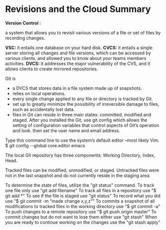# Revisions and the Cloud Summary 

**Version Control :**

 a system that allows you to revisit various versions of a file or set of files by recording changes. 

**VSC:** it entails one database on your hard disk. 
**CVCS:** it entails a single server storing all changes and file versions, which can be accessed by various clients, and allowed you to know about your teams members activities.
**DVCS:**  it addresses the major vulnerability of the CVS, and it allows clients to create mirrored repositories.

Git is 
- a DVCS that stores data in a file system made up of snapshots. 
- relies on local operations.
- every single change applied to any file or directory is tracked by Git.
-  set up to greatly minimize the possibility of irreversible damage to files, such as accidentally lost data. 
- files in Git can reside in three main states: committed, modified and staged. 
After you installed the Git,  use git config which allows the setting of configuration variables that control aspects of Git’s operation and look.  then set the user name and email address.

Type this command line to use the system’s default editor –most likely Vim.
$ git config --global core.editor emacs 

The local Git repository has three components: Working Directory, Index, Head.

Tracked files can be modified, unmodified, or staged.
Untracked files were not in the last snapshot and do not currently reside in the staging area.
 
To determine the state of files, utilize the "git status" command. 
To track one file only use  "git add filename" 
To track all files in a repository use  "$ git add *"
To see if the file is staged use  "git status"
To record what you did use "$ git commit -m “made change x,y,z”"
To commits a snapshot of all modifications to tracked files in the working directory use "$ git commit -a"
To push changes to a remote repository use "$ git push origin master"
To commit changes but do not want to lose them either use  "git stash" 
When you are ready to continue working on the changes use the "git stash apply"

